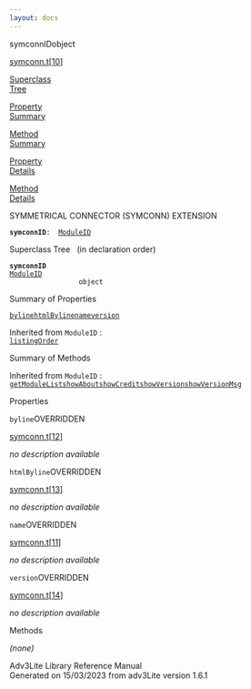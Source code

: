 ```yaml
---
layout: docs
---
```

<span class="title">symconnID</span><span class="type">object</span>

[symconn.t](../file/symconn.t.html)\[[10](../source/symconn.t.html#10)\]

[Superclass  
Tree](#_SuperClassTree_)

[Property  
Summary](#_PropSummary_)

[Method  
Summary](#_MethodSummary_)

[Property  
Details](#_Properties_)

[Method  
Details](#_Methods_)

<div class="fdesc">

SYMMETRICAL CONNECTOR (SYMCONN) EXTENSION

**`symconnID`**` :   `[`ModuleID`](../object/ModuleID.html)

</div>

<span id="_SuperClassTree_"></span>

<div class="mjhd">

<span class="hdln">Superclass Tree</span>   (in declaration order)

</div>

**`symconnID`**  
[`ModuleID`](../object/ModuleID.html)  
`                 object`  
<span id="_PropSummary_"></span>

<div class="mjhd">

<span class="hdln">Summary of Properties</span>  

</div>

[`byline`](#byline)[`htmlByline`](#htmlByline)[`name`](#name)[`version`](#version)

Inherited from `ModuleID` :  
[`listingOrder`](../object/ModuleID.html#listingOrder)

<span id="_MethodSummary_"></span>

<div class="mjhd">

<span class="hdln">Summary of Methods</span>  

</div>



Inherited from `ModuleID` :  
[`getModuleList`](../object/ModuleID.html#getModuleList)[`showAbout`](../object/ModuleID.html#showAbout)[`showCredit`](../object/ModuleID.html#showCredit)[`showVersion`](../object/ModuleID.html#showVersion)[`showVersionMsg`](../object/ModuleID.html#showVersionMsg)

<span id="_Properties_"></span>

<div class="mjhd">

<span class="hdln">Properties</span>  

</div>

<span id="byline"></span>

`byline`<span class="rem">OVERRIDDEN</span>

[symconn.t](../file/symconn.t.html)\[[12](../source/symconn.t.html#12)\]

<div class="desc">

*no description available*

</div>

<span id="htmlByline"></span>

`htmlByline`<span class="rem">OVERRIDDEN</span>

[symconn.t](../file/symconn.t.html)\[[13](../source/symconn.t.html#13)\]

<div class="desc">

*no description available*

</div>

<span id="name"></span>

`name`<span class="rem">OVERRIDDEN</span>

[symconn.t](../file/symconn.t.html)\[[11](../source/symconn.t.html#11)\]

<div class="desc">

*no description available*

</div>

<span id="version"></span>

`version`<span class="rem">OVERRIDDEN</span>

[symconn.t](../file/symconn.t.html)\[[14](../source/symconn.t.html#14)\]

<div class="desc">

*no description available*

</div>

<span id="_Methods_"></span>

<div class="mjhd">

<span class="hdln">Methods</span>  

</div>

*(none)*

<div class="ftr">

Adv3Lite Library Reference Manual  
Generated on 15/03/2023 from adv3Lite version 1.6.1

</div>

